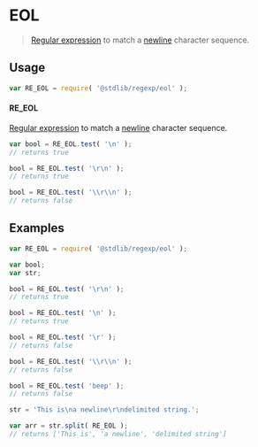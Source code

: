 # EOL

> [Regular expression][regexp] to match a [newline][newline] character sequence.


<section class="usage">

## Usage

``` javascript
var RE_EOL = require( '@stdlib/regexp/eol' );
```

#### RE_EOL

[Regular expression][regexp] to match a [newline][newline] character sequence. 

``` javascript
var bool = RE_EOL.test( '\n' );
// returns true

bool = RE_EOL.test( '\r\n' );
// returns true

bool = RE_EOL.test( '\\r\\n' );
// returns false
```

</section>

<!-- /.usage -->


<section class="examples">

## Examples

``` javascript
var RE_EOL = require( '@stdlib/regexp/eol' );

var bool;
var str;

bool = RE_EOL.test( '\r\n' );
// returns true

bool = RE_EOL.test( '\n' );
// returns true

bool = RE_EOL.test( '\r' );
// returns false

bool = RE_EOL.test( '\\r\\n' );
// returns false

bool = RE_EOL.test( 'beep' );
// returns false

str = 'This is\na newline\r\ndelimited string.';

var arr = str.split( RE_EOL ); 
// returns ['This is', 'a newline', 'delimited string']
```

</section>

<!-- /.examples -->


<section class="links">

[regexp]: https://developer.mozilla.org/en-US/docs/Web/JavaScript/Guide/Regular_Expressions
[newline]: https://en.wikipedia.org/wiki/Newline

</section>

<!-- /.links -->
